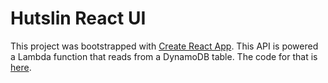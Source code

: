 # Hutslin React UI

This project was bootstrapped with [Create React App](https://github.com/facebookincubator/create-react-app). This API is powered a Lambda function that reads from a DynamoDB table. The code for that is [here](https://github.com/bdougie/serverless-hustl).


